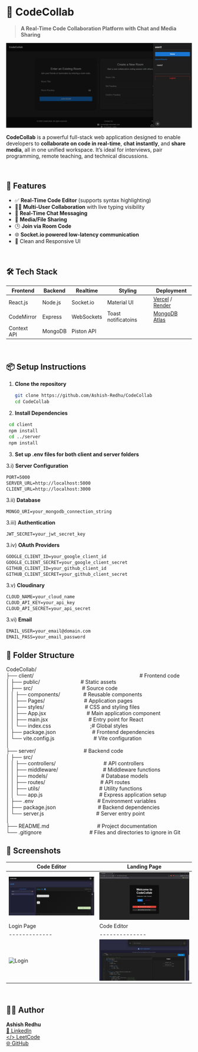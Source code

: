 # 🚀 CodeCollab

> **A Real-Time Code Collaboration Platform with Chat and Media Sharing**

![CodeCollab Banner](./pictures/HomePage.png)

**CodeCollab** is a powerful full-stack web application designed to enable developers to **collaborate on code in real-time**, **chat instantly**, and **share media**, all in one unified workspace. It’s ideal for interviews, pair programming, remote teaching, and technical discussions.

<br/>

## 🧠 Features

- ✅ **Real-Time Code Editor** (supports syntax highlighting)
- 🧑‍💻 **Multi-User Collaboration** with live typing visibility
- 💬 **Real-Time Chat Messaging**
- 📁 **Media/File Sharing**
- 🕒 **Join via Room Code**
- 🌐 **Socket.io powered low-latency communication**
- 🎨 Clean and Responsive UI

<br/>


## 🛠️ Tech Stack

| Frontend | Backend | Realtime | Styling | Deployment |
|----------|---------|----------|---------|------------|
| React.js | Node.js  | Socket.io | Material UI | [Vercel](https://vercel.com) / [Render](https://render.com) |
| CodeMirror | Express | WebSockets | Toast notificatoins | [MongoDB Atlas](https://www.mongodb.com/cloud/atlas) |
| Context API | MongoDB | Piston API | 

<br/>

## 📦 Setup Instructions

1. **Clone the repository**
   ```bash
   git clone https://github.com/Ashish-Redhu/CodeCollab
   cd CodeCollab
   ```
2. **Install Dependencies**
  ```bash
   cd client
   npm install
   cd ../server
   npm install
   ```
3. **Set up .env files for both client and server folders**

3.i) **Server Configuration** 
```
PORT=5000
SERVER_URL=http://localhost:5000
CLIENT_URL=http://localhost:3000
```

3.ii) **Database**
```
MONGO_URI=your_mongodb_connection_string
```
3.iii) **Authentication**
```
JWT_SECRET=your_jwt_secret_key
```

3.iv) **OAuth Providers**
```
GOOGLE_CLIENT_ID=your_google_client_id
GOOGLE_CLIENT_SECRET=your_google_client_secret
GITHUB_CLIENT_ID=your_github_client_id
GITHUB_CLIENT_SECRET=your_github_client_secret
```

3.v) **Cloudinary**
```
CLOUD_NAME=your_cloud_name
CLOUD_API_KEY=your_api_key
CLOUD_API_SECRET=your_api_secret
```

3.vi) **Email**
```
EMAIL_USER=your_email@domain.com
EMAIL_PASS=your_email_password
```


## 📁 Folder Structure 
CodeCollab/ <br>
├── client/&nbsp; &nbsp; &nbsp; &nbsp; &nbsp; &nbsp; &nbsp; &nbsp;   &nbsp; &nbsp; &nbsp; &nbsp; &nbsp; &nbsp;&nbsp;&nbsp;&nbsp;&nbsp;&nbsp;&nbsp;&nbsp;&nbsp;&nbsp;&nbsp;&nbsp;&nbsp;&nbsp;&nbsp;&nbsp;&nbsp;&nbsp;&nbsp;&nbsp;&nbsp;&nbsp;&nbsp;&nbsp;&nbsp;&nbsp;&nbsp;&nbsp;&nbsp;&nbsp;&nbsp;&nbsp;&nbsp;&nbsp;&nbsp;&nbsp;&nbsp;&nbsp;&nbsp;&nbsp;&nbsp;&nbsp;&nbsp;&nbsp;&nbsp;&nbsp;&nbsp;# Frontend code <br>
│   ├── public/&nbsp;&nbsp;&nbsp;&nbsp; &nbsp; &nbsp; &nbsp; &nbsp; &nbsp; &nbsp; &nbsp;   &nbsp; &nbsp; &nbsp; &nbsp; &nbsp;# Static assets<br>
│   ├── src/&nbsp;&nbsp;&nbsp;&nbsp; &nbsp; &nbsp; &nbsp; &nbsp; &nbsp; &nbsp; &nbsp;   &nbsp; &nbsp; &nbsp; &nbsp; &nbsp; &nbsp; &nbsp; &nbsp;# Source code<br>
│   │   ├── components/     &nbsp; &nbsp; &nbsp; &nbsp; &nbsp; &nbsp;&nbsp;&nbsp;&nbsp;   # Reusable components<br>
│   │   ├── Pages/       &nbsp; &nbsp; &nbsp; &nbsp; &nbsp; &nbsp; &nbsp; &nbsp;   &nbsp; &nbsp;&nbsp;&nbsp;&nbsp;&nbsp;&nbsp;&nbsp;       # Application pages<br>
│   │   ├── styles/&nbsp;&nbsp; &nbsp; &nbsp; &nbsp; &nbsp; &nbsp; &nbsp; &nbsp;   &nbsp; &nbsp; &nbsp; &nbsp;&nbsp;&nbsp;&nbsp;&nbsp;# CSS and styling files<br>
│   │   ├── App.jsx      &nbsp; &nbsp; &nbsp; &nbsp; &nbsp; &nbsp; &nbsp; &nbsp;   &nbsp; &nbsp; &nbsp; &nbsp; &nbsp;&nbsp;        # Main application component<br>
│   │   ├── main.jsx&nbsp; &nbsp; &nbsp; &nbsp; &nbsp; &nbsp; &nbsp; &nbsp;   &nbsp; &nbsp; &nbsp; &nbsp; &nbsp;&nbsp;&nbsp;&nbsp;# Entry point for React<br>
│   │   └── index.css&nbsp; &nbsp; &nbsp; &nbsp; &nbsp; &nbsp; &nbsp; &nbsp;   &nbsp; &nbsp; &nbsp; &nbsp; &nbsp; &nbsp;;# Global styles<br>
│   ├── package.json&nbsp; &nbsp; &nbsp; &nbsp; &nbsp; &nbsp; &nbsp; &nbsp;   &nbsp; &nbsp; &nbsp; &nbsp; &nbsp;# Frontend dependencies<br>
│   └── vite.config.js&nbsp; &nbsp; &nbsp; &nbsp; &nbsp; &nbsp; &nbsp; &nbsp;   &nbsp; &nbsp; &nbsp; &nbsp; &nbsp; &nbsp;# Vite configuration<br>
│<br>
├── server/          &nbsp; &nbsp; &nbsp; &nbsp;&nbsp;&nbsp;&nbsp;&nbsp;&nbsp;&nbsp;&nbsp;&nbsp;&nbsp;&nbsp;&nbsp;&nbsp;&nbsp;&nbsp;&nbsp;&nbsp;&nbsp;&nbsp;&nbsp;&nbsp;&nbsp;&nbsp;&nbsp;&nbsp; # Backend code<br>
│   ├── src/<br>
│   │   ├── controllers/    &nbsp; &nbsp; &nbsp; &nbsp; &nbsp; &nbsp; &nbsp; &nbsp;   &nbsp; &nbsp; &nbsp; &nbsp; &nbsp; &nbsp; &nbsp; &nbsp;     # API controllers<br>
│   │   ├── middleware/   &nbsp; &nbsp; &nbsp; &nbsp; &nbsp; &nbsp; &nbsp; &nbsp;   &nbsp; &nbsp; &nbsp; &nbsp; &nbsp; &nbsp; &nbsp;      # Middleware functions<br>
│   │   ├── models/      &nbsp; &nbsp; &nbsp; &nbsp; &nbsp; &nbsp; &nbsp; &nbsp;   &nbsp; &nbsp; &nbsp; &nbsp; &nbsp; &nbsp; &nbsp; &nbsp; &nbsp; &nbsp;      # Database models<br>
│   │   ├── routes/     &nbsp; &nbsp; &nbsp; &nbsp; &nbsp; &nbsp; &nbsp; &nbsp;   &nbsp; &nbsp; &nbsp; &nbsp; &nbsp; &nbsp; &nbsp; &nbsp;&nbsp; &nbsp;&nbsp;&nbsp;       # API routes<br>
│   │   ├── utils/    &nbsp; &nbsp; &nbsp; &nbsp; &nbsp; &nbsp; &nbsp; &nbsp;   &nbsp; &nbsp; &nbsp; &nbsp; &nbsp; &nbsp; &nbsp; &nbsp; &nbsp;&nbsp;&nbsp;&nbsp;&nbsp;&nbsp;&nbsp;        # Utility functions<br>
│   │   └── app.js&nbsp;&nbsp;&nbsp;&nbsp;&nbsp;&nbsp;&nbsp;&nbsp;&nbsp;&nbsp;&nbsp;&nbsp;&nbsp; &nbsp; &nbsp; &nbsp;   &nbsp; &nbsp; &nbsp; &nbsp;  &nbsp; &nbsp; &nbsp;&nbsp;&nbsp;&nbsp;&nbsp;&nbsp;&nbsp;# Express application setup<br>
│   ├── .env          &nbsp; &nbsp; &nbsp; &nbsp; &nbsp; &nbsp; &nbsp; &nbsp;   &nbsp; &nbsp; &nbsp; &nbsp; &nbsp; &nbsp; &nbsp; &nbsp; &nbsp;&nbsp;&nbsp;&nbsp;&nbsp;&nbsp;&nbsp;&nbsp;&nbsp;&nbsp;&nbsp;# Environment variables<br>
│   ├── package.json    &nbsp; &nbsp; &nbsp; &nbsp; &nbsp; &nbsp; &nbsp; &nbsp;   &nbsp; &nbsp; &nbsp; &nbsp; &nbsp; &nbsp;    # Backend dependencies<br>
│   └── server.js      &nbsp; &nbsp; &nbsp; &nbsp; &nbsp; &nbsp; &nbsp; &nbsp;   &nbsp; &nbsp; &nbsp; &nbsp; &nbsp; &nbsp; &nbsp; &nbsp;&nbsp;&nbsp;&nbsp;        # Server entry point<br>
│<br>
├── README.md               &nbsp; &nbsp; &nbsp; &nbsp; &nbsp; &nbsp; &nbsp; &nbsp;   &nbsp; &nbsp; &nbsp; &nbsp; &nbsp; &nbsp; &nbsp; &nbsp;     # Project documentation<br>
└── .gitignore          &nbsp; &nbsp; &nbsp; &nbsp; &nbsp; &nbsp; &nbsp; &nbsp;   &nbsp; &nbsp; &nbsp; &nbsp; &nbsp; &nbsp; &nbsp; &nbsp;         # Files and directories to ignore in Git<br>

## 📸 Screenshots

| Code Editor | Landing Page |
|-------------|--------------|
| ![Chat](./pictures/RoomPage_Chat.png)  | ![LandingPage](./pictures/LandingPage.png) |
| Login Page  | Code Editor  |
|-------------|--------------|
| ![Login](./pictures/LoginPage.png.png)  | ![Coding](./pictures/RoomPage_Coding.png) |

<br/>

## 🙋‍♂️ Author
**Ashish Redhu** <br>
[🔗 LinkedIn](https://www.linkedin.com/in/ashish-redhu/)  
[</> LeetCode](https://leetcode.com/u/AshishRedhu/)  
[🌐 GitHub](https://github.com/Ashish-Redhu)

